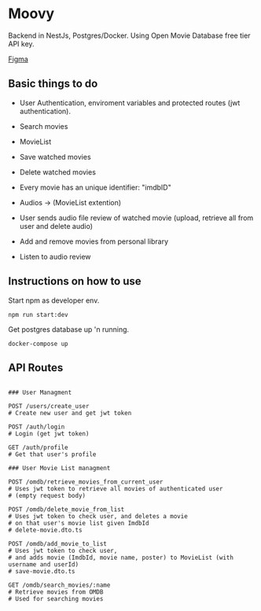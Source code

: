 # Moovy

Backend in NestJs, Postgres/Docker. Using Open Movie Database free tier API key.

[Figma](https://www.figma.com/file/byH2CT5gkq5mKMEXtaAcDE/Dev-Challenge-2021%2F1?type=design&node-id=78-62)

## Basic things to do

- User Authentication, enviroment variables and protected routes (jwt authentication).

- Search movies

- MovieList
- Save watched movies
- Delete watched movies
- Every movie has an unique identifier: "imdbID"

- Audios -> (MovieList extention)
- User sends audio file review of watched movie (upload, retrieve all from user and delete audio)

- Add and remove movies from personal library
- Listen to audio review

## Instructions on how to use

Start npm as developer env.

```
npm run start:dev
```

Get postgres database up 'n running.

```
docker-compose up
```

## API Routes

```

### User Managment

POST /users/create_user
# Create new user and get jwt token

POST /auth/login
# Login (get jwt token)

GET /auth/profile
# Get that user's profile

### User Movie List managment

POST /omdb/retrieve_movies_from_current_user
# Uses jwt token to retrieve all movies of authenticated user
# (empty request body)

POST /omdb/delete_movie_from_list
# Uses jwt token to check user, and deletes a movie
# on that user's movie list given ImdbId
# delete-movie.dto.ts

POST /omdb/add_movie_to_list
# Uses jwt token to check user,
# and adds movie (ImdbId, movie name, poster) to MovieList (with username and userId)
# save-movie.dto.ts

GET /omdb/search_movies/:name
# Retrieve movies from OMDB
# Used for searching movies

```